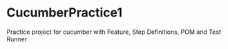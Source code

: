 # CucumberPractice1
Practice project for cucumber with Feature, Step Definitions, POM and Test Runner
